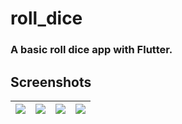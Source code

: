 # roll_dice

### A basic roll dice app with Flutter.

## Screenshots



|<img  src="https://github.com/imon001/basic_roll_dice_app/assets/41481933/fb681a97-429b-439c-bfc9-0af056e03b66"/>|<img src="https://github.com/imon001/basic_roll_dice_app/assets/41481933/7a257c78-a485-49cf-8953-607277241c99"/>|<img src="https://github.com/imon001/basic_roll_dice_app/assets/41481933/2725d830-a842-4d1c-8cfa-6af90940b968"/>|<img src="https://github.com/imon001/basic_roll_dice_app/assets/41481933/86d55d94-f891-4330-af4b-65a524f16465"/>|
| ------------- | ------------- |------------- | ------------- |




